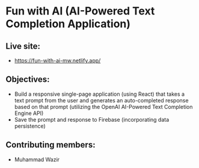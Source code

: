 # Fun with AI (AI-Powered Text Completion Application)

## Live site:
- https://fun-with-ai-mw.netlify.app/

## Objectives:
- Build a responsive single-page application (using React) that takes a text prompt from the user and generates an auto-completed response based on that prompt (utilizing the OpenAI AI-Powered Text Completion Engine API)
- Save the prompt and response to Firebase (incorporating data persistence)

## Contributing members:
- Muhammad Wazir
